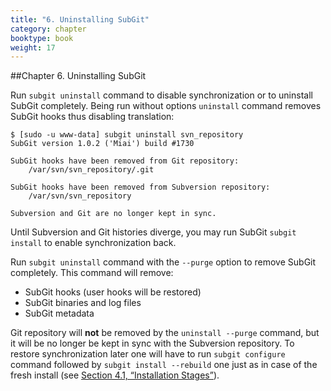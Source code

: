 ```yaml
---
title: "6. Uninstalling SubGit"
category: chapter
booktype: book
weight: 17
---
```

##Chapter 6. Uninstalling SubGit

Run `subgit uninstall` command to disable synchronization or to uninstall SubGit completely.
Being run without options `uninstall` command removes SubGit hooks thus disabling translation:

    $ [sudo -u www-data] subgit uninstall svn_repository
    SubGit version 1.0.2 ('Miai') build #1730

    SubGit hooks have been removed from Git repository:
        /var/svn/svn_repository/.git

    SubGit hooks have been removed from Subversion repository:
        /var/svn/svn_repository

    Subversion and Git are no longer kept in sync.

Until Subversion and Git histories diverge, you may run SubGit `subgit install` to enable synchronization back.

Run `subgit uninstall` command with the `--purge` option to remove SubGit completely. This command will remove:

+ SubGit hooks (user hooks will be restored)
+ SubGit binaries and log files
+ SubGit metadata

Git repository will **not** be removed by the `uninstall --purge` command, but it will be no longer be kept in sync with the Subversion repository. To restore synchronization later one will have to run `subgit configure` command followed by `subgit install --rebuild` one just as in case of the fresh install (see [Section 4.1, “Installation Stages”](#8)).

[](#up)